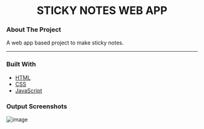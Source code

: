 <h1 align="center">STICKY NOTES WEB APP</h3>

  

 


### About The Project

A web app based project to make sticky notes.

<hr>

### Built With

* [HTML](https://developer.mozilla.org/en-US/docs/Web/HTML)
* [CSS](https://developer.mozilla.org/en-US/docs/Web/CSS)
* [JavaScript](https://www.javascript.com/)




### Output Screenshots


![image](https://user-images.githubusercontent.com/82095877/162891218-80bb411e-5ca0-4fb3-96ca-3c525a7fb5c9.png)

